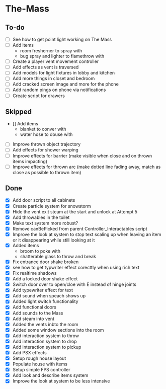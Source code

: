 # The-Mass

## To-do

- [ ] See how to get point light working on The Mass
- [ ] Add items
  - room fresherner to spray with
  - bug spray and lighter to flamethrow with
- [ ] Create a player vent movement controller
- [ ] Add effects as vent is traversed
- [ ] Add models for light fixtures in lobby and kitchen
- [ ] Add more things in closet and bedroom
- [ ] Add cracked screen image and more for the phone
- [ ] Add random pings on phone via notifications
- [ ] Create script for drawers

## Skipped

- [] Add items
  - blanket to conver with
  - water hose to douse with
- [ ] Improve thrown object trajectory
- [ ] Add effects for shower warping
- [ ] Improve effects for barrier (make visible when close and on thrown items impacting)
- [ ] Improve effects for thrown arc (make dotted line fading away, match as close as possible to thrown item)

## Done

- [x] Add door script to all cabinets
- [x] Create particle system for snowstorm
- [x] Hide the vent exit steam at the start and unlock at Attempt 5
- [x] Add throwables in the toilet
- [x] Make text system more robust?
- [x] Remove canBePicked from parent Controller_Interactables script
- [x] Improve the look at system to stop text scaling up when leaving an item or it disappearing while still looking at it
- [x] Added items
  - broom to poke with
  - shatterable glass to throw and break
- [x] Fix entrance door shake broken
- [x] see how to get typwriter effect corecttly when using rich text
- [x] Fix realtime shadows
- [x] Add a locked door shake effect
- [x] Switch door over to open/cloe with E instead of hinge joints
- [x] Add typewriter effect for text
- [x] Add sound when speach shows up
- [x] Added light switch functionality
- [x] Add functional doors
- [x] Add sounds to the Mass
- [x] Add steam into vent
- [x] Added the vents inbto the room
- [x] Added some window sections into the room
- [x] Add interaction system to throw
- [x] Add interaction system to drop
- [x] Add interaction system to pickup
- [x] Add PSX effects
- [x] Setup rough house layout
- [x] Populate house with items
- [x] Setup simple FPS controller
- [x] Add look and describe items system
- [x] Improve the look at system to be less intensive
